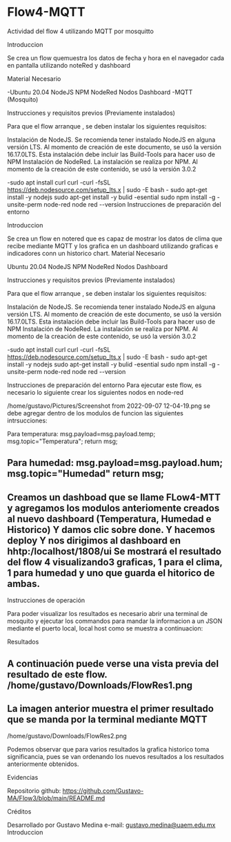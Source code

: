 # Flow4-MQTT
Actividad del flow 4 utilizando MQTT por mosquitto

Introduccion

Se crea un flow quemuestra los datos de fecha y hora en el navegador cada en pantalla utilizando noteRed y dashboard

Material Necesario

-Ubuntu 20.04 NodeJS NPM NodeRed Nodos Dashboard
-MQTT (Mosquito)

Instrucciones y requisitos previos (Previamente instalados)

Para que el flow arranque , se deben instalar los siguientes requisitos:

Instalación de NodeJS. Se recomienda tener instalado NodeJS en alguna versión LTS. Al momento de creación de este documento, se usó la versión 16.17.0LTS. Esta instalación debe incluir las Build-Tools para hacer uso de NPM Instalación de NodeRed. La instalación se realiza por NPM. Al momento de la creación de este contenido, se usó la versión 3.0.2

-sudo apt install curl curl -curl -fsSL https://deb.nodesource.com/setup_lts.x | sudo -E bash - sudo apt-get install -y nodejs sudo apt-get install -y bulid -esential sudo npm install -g -unsite-perm node-red node red --version
Instrucciones de preparación del entorno


Introduccion

Se crea un flow en notered que es capaz de mostrar los datos de clima que recibe mediante MQTT y los grafica en un dashboard utilizando graficas  e indicadores conn un historico chart.
Material Necesario


Ubuntu 20.04 NodeJS NPM NodeRed Nodos Dashboard

Instrucciones y requisitos previos (Previamente instalados)

Para que el flow arranque , se deben instalar los siguientes requisitos:

Instalación de NodeJS. Se recomienda tener instalado NodeJS en alguna versión LTS. Al momento de creación de este documento, se usó la versión 16.17.0LTS. Esta instalación debe incluir las Build-Tools para hacer uso de NPM Instalación de NodeRed. La instalación se realiza por NPM. Al momento de la creación de este contenido, se usó la versión 3.0.2

-sudo apt install curl curl -curl -fsSL https://deb.nodesource.com/setup_lts.x | sudo -E bash - sudo apt-get install -y nodejs sudo apt-get install -y bulid -esential sudo npm install -g -unsite-perm node-red node red --version

Instrucciones de preparación del entorno
Para ejecutar este flow, es necesario lo siguiente crear los siguientes nodos en node-red

/home/gustavo/Pictures/Screenshot from 2022-09-07 12-04-19.png
se debe agregar dentro de los modulos de funcion las siguientes intrsucciones:

Para temperatura:
msg.payload=msg.payload.temp;
msg.topic="Temperatura";
return msg;

Para humedad:
msg.payload=msg.payload.hum;
msg.topic="Humedad"
return msg;
-------------------------------
Creamos un dashboad que se llame FLow4-MTT
y agregamos los modulos anteriomente creados al nuevo dashboard (Temperatura, Humedad e Historico)
Y damos clic sobre done.
Y hacemos deploy
Y nos dirigimos al dashboard en hhtp:/localhost/1808/ui
Se mostrará el resultado del flow 4 visualizando3 graficas, 1 para el clima,  1 para humedad y uno que guarda el hitorico de ambas.
-------------------------------
Instrucciones de operación

Para poder visualizar los resultados es necesario abrir una terminal de mosquito y ejecutar los commandos para mandar la informacion a un JSON mediante el puerto local, local host como se muestra a continuacion:


Resultados

A continuación puede verse una vista previa del resultado de este flow. 
/home/gustavo/Downloads/FlowRes1.png
--------------------------
La imagen anterior muestra el primer resultado que se manda por la terminal mediante MQTT
--------------------------
/home/gustavo/Downloads/FlowRes2.png

Podemos observar que para varios resultados la grafica historico toma significancia, pues se van ordenando los nuevos resultados a los resultados anteriormente obtenidos.

Evidencias

Repositorio github: https://github.com/Gustavo-MA/Flow3/blob/main/README.md

Créditos

Desarrollado por Gustavo Medina e-mail: gustavo.medina@uaem.edu.mx
Introduccion
